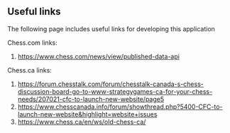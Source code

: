 ## Useful links

The following page includes useful links for developing this application

Chess.com links: 
1. https://www.chess.com/news/view/published-data-api

Chess.ca links: 
1. https://forum.chesstalk.com/forum/chesstalk-canada-s-chess-discussion-board-go-to-www-strategygames-ca-for-your-chess-needs/207021-cfc-to-launch-new-website/page5 
2. https://www.chesscanada.info/forum/showthread.php?5400-CFC-to-launch-new-website&highlight=website+issues
3. https://www.chess.ca/en/ws/old-chess-ca/
